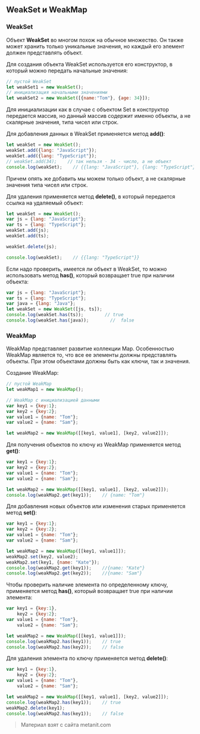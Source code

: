 ## WeakSet и WeakMap

### WeakSet

Объект **WeakSet** во многом похож на обычное множество. Он также может хранить только уникальные значения, но каждый его элемент должен представлять объект.

Для создания объекта WeakSet используется его конструктор, в который можно передать начальные значения:

```js
// пустой WeakSet
let weakSet1 = new WeakSet();
// инициализация начальными значениями
let weakSet2 = new WeakSet([{name:"Tom"}, {age: 34}]);
```

Для инициализации как в случае с объектом Set в конструктор передается массив, но данный массив содержит именно объекты, а не скалярные значения, типа чисел или строк.

Для добавления данных в WeakSet применяется метод **add()**:

```js
let weakSet = new WeakSet();
weakSet.add({lang: "JavaScript"});
weakSet.add({lang: "TypeScript"});
// weakSet.add(34);    // так нельзя - 34 - число, а не объект
console.log(weakSet);    // {{lang: "JavaScript"}, {lang: "TypeScript"}}
```

Причем опять же добавить мы можем только объект, а не скалярные значения типа чисел или строк.

Для удаления применяется метод **delete()**, в который передается ссылка на удаляемый объект:

```js
let weakSet = new WeakSet();
var js = {lang: "JavaScript"};
var ts = {lang: "TypeScript"};
weakSet.add(js);
weakSet.add(ts);

weakSet.delete(js);

console.log(weakSet);    // {{lang: "TypeScript"}}
```

Если надо проверить, имеется ли объект в WeakSet, то можно использовать метод **has()**, который возвращает true при наличии объекта:

```js
var js = {lang: "JavaScript"};
var ts = {lang: "TypeScript"};
var java = {lang: "Java"};
let weakSet = new WeakSet([js, ts]);
console.log(weakSet.has(ts));        // true
console.log(weakSet.has(java));        //  false
```

### WeakMap

WeakMap представляет развитие коллекции Map. Особенностью WeakMap является то, что все ее элементы должны представлять объекты. При этом объектами должны быть как ключи, так и значения.

Создание WeakMap:

```js
// пустой WeakMap
let weakMap1 = new WeakMap();

// WeakMap с инициализацией данными
var key1 = {key:1};
var key2 = {key:2};
var value1 = {name: "Tom"};
var value2 = {name: "Sam"};

let weakMap2 = new WeakMap([[key1, value1], [key2, value2]]);
```

Для получения объектов по ключу из WeakMap применяется метод **get()**:

```js
var key1 = {key:1};
var key2 = {key:2};
var value1 = {name: "Tom"};
var value2 = {name: "Sam"};

let weakMap2 = new WeakMap([[key1, value1], [key2, value2]]);
console.log(weakMap2.get(key1));    // {name: "Tom"}
```

Для добавления новых объектов или изменения старых применяется метод **set()**:

```js
var key1 = {key:1};
var key2 = {key:2};
var value1 = {name: "Tom"};
var value2 = {name: "Sam"};

let weakMap2 = new WeakMap([[key1, value1]]);
weakMap2.set(key2, value2);
weakMap2.set(key1, {name: "Kate"});
console.log(weakMap2.get(key1));    //{name: "Kate"}
console.log(weakMap2.get(key2));    //{name: "Sam"}
```

Чтобы проверить наличие элемента по определенному ключу, применяется метод **has()**, который возвращает true при наличии элемента:

```js
var key1 = {key:1},
    key2 = {key:2};
var value1 = {name: "Tom"},
    value2 = {name: "Sam"};

let weakMap2 = new WeakMap([[key1, value1]]);
console.log(weakMap2.has(key1));    // true
console.log(weakMap2.has(key2));    // false
```

Для удаления элемента по ключу применяется метод **delete()**:

```js
var key1 = {key:1},
    key2 = {key:2};
var value1 = {name: "Tom"},
    value2 = {name: "Sam"};

let weakMap2 = new WeakMap([[key1, value1], [key2, value2]]);
console.log(weakMap2.has(key1));    // true
weakMap2.delete(key1);
console.log(weakMap2.has(key1));    // false
```


> Материал взят с сайта metanit.com